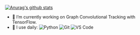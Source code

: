 
[![Anurag's github stats](https://github-readme-stats.vercel.app/api?username=TianhangWang)](https://github.com/anuraghazra/github-readme-stats)


- 🔭 I’m currently working on Graph Convolutional Tracking with TensorFlow.
- 🚀 I use daily:
  ![Python](https://img.shields.io/badge/-Python-8fcfd1?style=plastic&logo=Python)
  ![Git](https://img.shields.io/badge/-Git-black?style=plastic&logo=git)
  ![VS Code](https://img.shields.io/badge/-VS%20Code-007ACC?style=plastic&logo=visual-studio-code)
  
  
